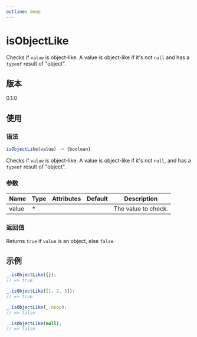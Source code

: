 ```yaml
---
outline: deep
---
```


# isObjectLike

Checks if `value` is object-like. A value is object-like if it's not `null`
and has a `typeof` result of "object".

## 版本

0.1.0

## 使用

### 语法

```js
isObjectLike(value) -> {boolean}
```

Checks if `value` is object-like. A value is object-like if it's not `null`, and has a `typeof` result of "object".

### 参数

| Name     | Type         | Attributes    | Default | Description             |
|----------|--------------|---------------|---------|-------------------------|
| value    | *            |               |         | The value to check.     |


### 返回值

Returns `true` if `value` is an object, else `false`.

## 示例

```js
_.isObjectLike({});
// => true

_.isObjectLike([1, 2, 3]);
// => true

_.isObjectLike(_.noop);
// => false

_.isObjectLike(null);
// => false
```
